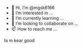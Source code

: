 - 👋 Hi, I’m @mgsk6166
- 👀 I’m interested in ...
- 🌱 I’m currently learning ...
- 💞️ I’m looking to collaborate on ...
- 📫 How to reach me ...

<!---
mgsk6166/mgsk6166 is a ✨ special ✨ repository because its `README.md` (this file) appears on your GitHub profile.
You can click the Preview link to take a look at your changes.
--->
Ia m kear good
